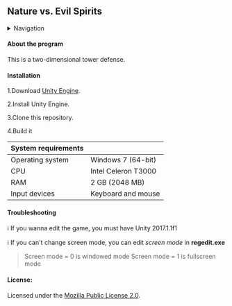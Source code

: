 ## Nature vs. Evil Spirits

<details>
<summary>Navigation</summary>

- [About the program](#about-the-program)
- [Installation](#installation)
- [Troubleshooting](#troubleshooting)
- [License](#license)
</details>

<h4>About the program</h4>

This is a two-dimensional tower defense.

<h4>Installation</h4>

1.Download [Unity Engine](https://unity3d.com/get-unity/download/archive ).

2.Install Unity Engine.

3.Clone this repository.

4.Build it

| System requirements |                     |
| ------------------- | ------------------- |
| Operating system    | Windows 7 (64-bit)  |
| CPU                 | Intel Celeron T3000 |
| RAM                 | 2 GB (2048 MB)      |
| Input devices       | Keyboard and mouse  |

<h4>Troubleshooting</h4>

:information_source: If you wanna edit the game, you must have Unity 2017.1.1f1

:information_source: If you can't change screen mode, you can edit _screen mode_ in **regedit.exe**

>Screen mode = 0 is windowed mode
>Screen mode = 1 is fullscreen mode

<h4>License:</h4>

Licensed under the [Mozilla Public License 2.0](/LICENSE).

